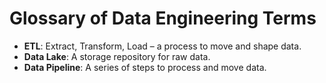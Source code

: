 # Glossary of Data Engineering Terms

- **ETL**: Extract, Transform, Load – a process to move and shape data.
- **Data Lake**: A storage repository for raw data.
- **Data Pipeline**: A series of steps to process and move data.

